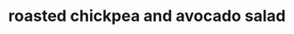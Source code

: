 ---
id: 5c94e709c348f50014d9f483
servings:
notes:
directions: 'preheat oven to 400°f (200°c).
in a large bowl
 mix together the chickpeas
 olive oil
 paprika
 and garlic salt.
spread the chickpeas onto a baking sheet in one layer. bake for 25-30 minutes
 until the chickpeas are crisp.
dice the cucumber and add to a large bowl.
toss in the mixed greens
 cucumber
 tomatoes
 avocado
 roasted chickpeas
 extra virgin olive oil
 lemon juice
 salt
 and pepper
 and mix until well combined.
divide between individual bowls and serve.
enjoy!'
ingredients: '5 oz  mixed greens
1 large cucumber
 diced
10 oz  cherry tomato
 halved
1 avocado
 diced
30 oz  chickpeas
 2 cans
 drained and rinsed
2 tablespoons  olive oil
2 teaspoons  smoked paprika
1 ½ teaspoons  garlic salt
2 tablespoons  extra virgin olive oil
2 tablespoons  fresh lemon juice
½ teaspoon  salt
½ teaspoon  black pepper'
rating: 4
ease: easy

category: main course
href: 'https: //tasty.co/recipe/roasted-chickpea-and-avocado-salad'
totalTime:
cookTime:
prepTime:
title: roasted chickpea and avocado salad
path: /roasted-chickpea-and-avocado-salad
---